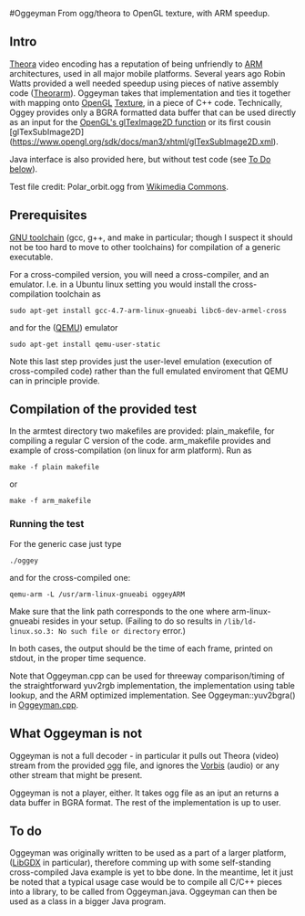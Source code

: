 #Oggeyman
From ogg/theora to OpenGL texture, with ARM speedup.

## Intro ##
 [Theora](http://www.theora.org/) video encoding has a reputation of being unfriendly to [ARM](https://en.wikipedia.org/wiki/ARM_architecture) architectures, used in all major mobile platforms. Several years ago Robin Watts provided a well needed speedup using pieces of native assembly code
 ([Theorarm](http://wss.co.uk/pinknoise/theorarm/)). Oggeyman takes that implementation and ties it together with mapping onto [OpenGL](https://en.wikipedia.org/wiki/OpenGL) [Texture](https://www.opengl.org/wiki/Texture), in a piece of C++ code. Technically, Oggey provides only a BGRA formatted data buffer that can be used directly as an input for the [OpenGL's glTexImage2D function](https://www.opengl.org/sdk/docs/man3/xhtml/glTexImage2D.xml) or its first cousin [glTexSubImage2D] (https://www.opengl.org/sdk/docs/man3/xhtml/glTexSubImage2D.xml).
 
 Java interface is also provided here, but without test code (see [To Do below](#todo)).
 
Test file credit: Polar_orbit.ogg from [Wikimedia Commons](https://commons.wikimedia.org/wiki/File:Polar_orbit.ogg).
 
## Prerequisites ##
[GNU toolchain](https://en.wikipedia.org/wiki/GNU_toolchain) (gcc, g++, and make in particular; though I suspect it should not be too hard to move to other toolchains) for compilation of a generic executable. 

For a cross-compiled version, you will need a cross-compiler, and an emulator. I.e. in a Ubuntu linux setting you would install the cross-compilation toolchain as
```
sudo apt-get install gcc-4.7-arm-linux-gnueabi libc6-dev-armel-cross
```
 and for the ([QEMU](http://wiki.qemu.org/Main_Page)) emulator
```
sudo apt-get install qemu-user-static
```
Note this last step provides  just the  user-level emulation (execution of cross-compiled code) rather than the full emulated enviroment that QEMU can in principle provide.

## Compilation of the provided test ##
In the armtest directory two makefiles are provided: plain_makefile, for compiling a regular C version of the code. arm_makefile provides and example of cross-compilation (on linux for arm platform). Run as
```
make -f plain makefile
```
or 
```
make -f arm_makefile
```
### Running the test ###
For the generic case just type 
```
./oggey
```
and for the cross-compiled one:
```
qemu-arm -L /usr/arm-linux-gnueabi oggeyARM
```
Make sure that the link path corresponds to the one where arm-linux-gnueabi resides in your setup. (Failing to do so results in `/lib/ld-linux.so.3: No such file or directory` error.)

In both cases, the output should be the time of each frame, printed on stdout, in the proper time sequence.

Note that Oggeyman.cpp can be used for threeway comparison/timing of the straightforward yuv2rgb implementation, the implementation using table lookup, and the ARM optimized implementation. See Oggeyman::yuv2bgra() in [Oggeyman.cpp](https://github.com/ivanamihalek/oggeyman/blob/master/oggeyman/oggeyman.cpp).


## What Oggeyman is not ###

Oggeyman is not a full decoder - in particular it pulls out Theora (video) stream from the provided [ogg](https://en.wikipedia.org/wiki/Ogg) file, and ignores the [Vorbis](https://en.wikipedia.org/wiki/Vorbis) (audio) or any other stream that might be present.

Oggeyman is not a player, either.  It  takes ogg file as an iput an returns a data buffer in BGRA format. The rest of the implementation is up to user. 


## <a name="todo">To do</a> ##

Oggeyman was originally written to be used as a part of a larger platform, ([LibGDX](https://libgdx.badlogicgames.com/) in particular), therefore comming up with some self-standing cross-compiled Java example is yet to bbe done. In the meantime, let it just be noted that a typical usage case would be to compile all C/C++ pieces into a library, to be called from Oggeyman.java. Oggeyman can then be used as a class in a bigger Java program. 


